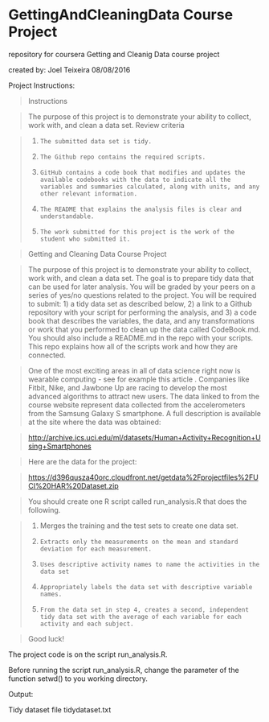 # GettingAndCleaningData Course Project

repository for coursera Getting and Cleanig Data course project

created by: Joel Teixeira 08/08/2016

Project Instructions:
> Instructions

> The purpose of this project is to demonstrate your ability to collect, work with, and clean a data set.
> Review criteria

> 1.     The submitted data set is tidy.
> 2.     The Github repo contains the required scripts.
> 3.     GitHub contains a code book that modifies and updates the available codebooks with the data to indicate all the variables and summaries calculated, along with units, and any other relevant information.
> 4.     The README that explains the analysis files is clear and understandable.
> 5.     The work submitted for this project is the work of the student who submitted it.

> Getting and Cleaning Data Course Project

> The purpose of this project is to demonstrate your ability to collect, work with, and clean a data set. The goal is to prepare tidy data that can be used for later analysis. You will be graded by your peers on a series of yes/no questions related to the project. You will be required to submit: 1) a tidy data set as described below, 2) a link to a Github repository with your script for performing the analysis, and 3) a code book that describes the variables, the data, and any transformations or work that you performed to clean up the data called CodeBook.md. You should also include a README.md in the repo with your scripts. This repo explains how all of the scripts work and how they are connected.

> One of the most exciting areas in all of data science right now is wearable computing - see for example this article . Companies like Fitbit, Nike, and Jawbone Up are racing to develop the most advanced algorithms to attract new users. The data linked to from the course website represent data collected from the accelerometers from the Samsung Galaxy S smartphone. A full description is available at the site where the data was obtained:

> http://archive.ics.uci.edu/ml/datasets/Human+Activity+Recognition+Using+Smartphones

> Here are the data for the project:

> https://d396qusza40orc.cloudfront.net/getdata%2Fprojectfiles%2FUCI%20HAR%20Dataset.zip

> You should create one R script called run_analysis.R that does the following.

> 1.   Merges the training and the test sets to create one data set.
> 2.     Extracts only the measurements on the mean and standard deviation for each measurement.
> 3.     Uses descriptive activity names to name the activities in the data set
> 4.     Appropriately labels the data set with descriptive variable names.
> 5.     From the data set in step 4, creates a second, independent tidy data set with the average of each variable for each activity and each subject.

> Good luck!

The project code is on the script run_analysis.R.

Before running the script run_analysis.R, change the parameter of the function setwd() to you working directory.

Output:

Tidy dataset file tidydataset.txt
